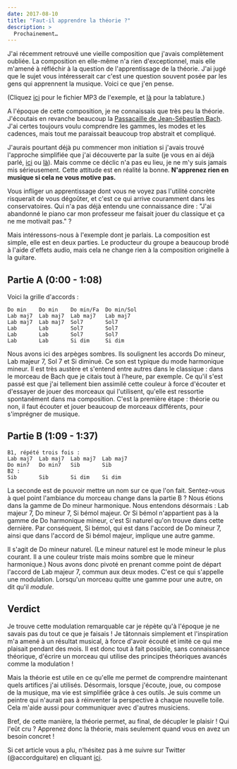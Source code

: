 ```yaml
---
date: 2017-08-10
title: "Faut-il apprendre la théorie ?"
description: >
  Prochainement…
---
```


J'ai récemment retrouvé une vieille composition que j'avais complètement 
oubliée. La composition en elle-même n'a rien d'exceptionnel, mais elle m'amené 
à réfléchir à la question de l'apprentissage de la théorie. J'ai jugé que le 
sujet vous intéresserait car c'est une question souvent posée par les gens qui 
apprennent la musique. Voici ce que j'en pense.

(Cliquez [ici][exemple] pour le fichier MP3 de l'exemple, et [là][tablature] 
pour la tablature.)

A l'époque de cette composition, je ne connaissais que très peu la théorie. 
J'écoutais en revanche beaucoup la [Passacaille de Jean-Sébastien 
Bach][passacaille]. J'ai certes toujours voulu comprendre les gammes, les modes 
et les cadences, mais tout me paraissait beaucoup trop abstrait et compliqué.

J'aurais pourtant déjà pu commencer mon initiation si j'avais trouvé l'approche 
simplifiée que j'ai découverte par la suite (je vous en ai déjà parlé, 
[ici][oreille] ou [là][tonalites]). Mais comme ce déclic n'a pas eu lieu, je ne 
m'y suis jamais mis sérieusement. Cette attitude est en réalité la bonne. 
**N'apprenez rien en musique si cela ne vous motive pas.**

Vous infliger un apprentissage dont vous ne voyez pas l'utilité concrète 
risquerait de vous dégoûter, et c'est ce qui arrive couramment dans les 
conservatoires. Qui n'a pas déjà entendu une connaissance dire : "J'ai 
abandonné le piano car mon professeur me faisait jouer du classique et ça ne me 
motivait pas." ?

Mais intéressons-nous à l'exemple dont je parlais. La composition est simple, 
elle est en deux parties. Le producteur du groupe a beaucoup brodé à l'aide 
d'effets audio, mais cela ne change rien à la composition originelle à la 
guitare.

## Partie A (0:00 - 1:08)

Voici la grille d'accords :

    Do min    Do min    Do min/Fa  Do min/Sol
    Lab maj7  Lab maj7  Lab maj7   Lab maj7
    Lab maj7  Lab maj7  Sol7       Sol7
    Lab       Lab       Sol7       Sol7
    Lab       Lab       Sol7       Sol7
    Lab       Lab       Si dim     Si dim

Nous avons ici des arpèges sombres. Ils soulignent les accords Do mineur, Lab 
majeur 7, Sol 7 et Si diminué. Ce son est typique du mode harmonique mineur. Il 
est très austère et s'entend entre autres dans le classique : dans le morceau 
de Bach que je citais tout à l'heure, par exemple. Ce qu'il s'est passé est que 
j'ai tellement bien assimilé cette couleur à force d'écouter et d'essayer de 
jouer des morceaux qui l'utilisent, qu'elle est ressortie spontanément dans ma 
composition. C'est la première étape : théorie ou non, il faut écouter et jouer 
beaucoup de morceaux différents, pour s'imprégner de musique.

## Partie B (1:09 - 1:37)

    B1, répété trois fois :
    Lab maj7  Lab maj7  Lab maj7  Lab maj7
    Do min7   Do min7   Sib       Sib
    B2 :
    Sib       Sib       Si dim    Si dim

La seconde est de pouvoir mettre un nom sur ce que l'on fait. Sentez-vous à 
quel point l'ambiance du morceau change dans la partie B ? Nous étions dans la 
gamme de Do mineur harmonique. Nous entendons désormais : Lab majeur 7, Do 
mineur 7, Si bémol majeur. Or Si bémol n'appartient pas à la gamme de Do 
harmonique mineur, c'est Si naturel qu'on trouve dans cette dernière. Par 
conséquent, Si bémol, qui est dans l'accord de Do mineur 7, ainsi que dans 
l'accord de Si bémol majeur, implique une autre gamme.

Il s'agit de Do mineur naturel. (Le mineur naturel est le mode mineur le plus 
courant. Il a une couleur triste mais moins sombre que le mineur harmonique.) 
Nous avons donc pivoté en prenant comme point de départ l'accord de Lab 
majeur 7, commun aux deux modes. C'est ce qui s'appelle une modulation. 
Lorsqu'un morceau quitte une gamme pour une autre, on dit qu'il *module*.

## Verdict

Je trouve cette modulation remarquable car je répète qu'à l'époque je ne savais 
pas du tout ce que je faisais ! Je tâtonnais simplement et l'inspiration m'a 
amené à un résultat musical, à force d'avoir écouté et imité ce qui me plaisait 
pendant des mois. Il est donc tout à fait possible, sans connaissance 
théorique, d'écrire un morceau qui utilise des principes théoriques avancés 
comme la modulation !

Mais la théorie est utile en ce qu'elle me permet de comprendre maintenant 
quels artifices j'ai utilisés. Désormais, lorsque j'écoute, joue, ou compose de 
la musique, ma vie est simplifiée grâce à ces outils. Je suis comme un peintre 
qui n'aurait pas à réinventer la perspective à chaque nouvelle toile. Cela 
m'aide aussi pour communiquer avec d'autres musiciens.

Bref, de cette manière, la théorie permet, au final, de décupler le plaisir ! 
Qui l'eût cru ? Apprenez donc la théorie, mais seulement quand vous en avez un 
besoin concret !

Si cet article vous a plu, n'hésitez pas à me suivre sur Twitter 
(@accordguitare) en cliquant [ici][twitter].

[passacaille]: https://www.youtube.com/watch?v=Gfh_0XZBcBk
[tonalites]:/comprendre-les-tonalites/
[oreille]:/jouer-a-l-oreille/
[exemple]:https://www.accordersaguitare.com/pdf/apprendre-theorie-exemple.mp3
[tablature]:https://www.accordersaguitare.com/pdf/apprendre-theorie-tablature.pdf
[twitter]:https://twitter.com/accordguitare
